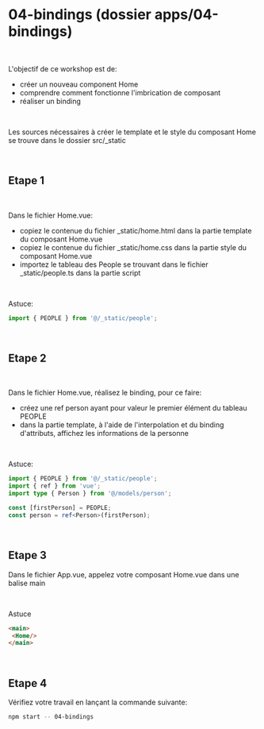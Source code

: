 # 04-bindings (dossier apps/04-bindings)

<br/>

L'objectif de ce workshop est de:
- créer un nouveau component Home
- comprendre comment fonctionne l'imbrication de composant
- réaliser un binding


<br/>

Les sources nécessaires à créer le template et le style du composant Home se trouve dans le dossier src/_static

<br/>

## Etape 1

<br/>

Dans le fichier Home.vue: 

- copiez le contenue du fichier _static/home.html dans la partie template du composant Home.vue
- copiez le contenue du fichier _static/home.css dans la partie style du composant Home.vue
- importez le tableau des People se trouvant dans le fichier _static/people.ts dans la partie script

<br/>

Astuce: 

```typescript
import { PEOPLE } from '@/_static/people';
```

<br/>

## Etape 2

<br/>

Dans le fichier Home.vue, réalisez le binding, pour ce faire:

- créez une ref person ayant pour valeur le premier élément du tableau PEOPLE
- dans la partie template, à l'aide de l'interpolation et du binding d'attributs, affichez les informations de la personne

<br/>

Astuce:

```typescript
import { PEOPLE } from '@/_static/people';
import { ref } from 'vue';
import type { Person } from '@/models/person';

const [firstPerson] = PEOPLE;
const person = ref<Person>(firstPerson);
```

<br />

## Etape 3

Dans le fichier App.vue, appelez votre composant Home.vue dans une balise main

<br />

Astuce

```html
<main>
 <Home/>
</main>
```

<br/>

## Etape 4

Vérifiez votre travail en lançant la commande suivante:

```bash
npm start -- 04-bindings
```

